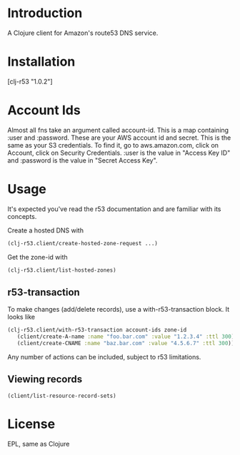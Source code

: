 Introduction
============
A Clojure client for Amazon's route53 DNS service. 


Installation
===========
[clj-r53 "1.0.2"]


Account Ids
===========
Almost all fns take an argument called account-id. This is a map containing :user and :password. These are your AWS account id and secret. This is the same as your S3 credentials. To find it, go to aws.amazon.com, click on Account, click on Security Credentials. :user is the value in "Access Key ID" and :password is the value in "Secret Access Key".

Usage
=====
It's expected you've read the r53 documentation and are familiar with its concepts. 

Create a hosted DNS with
```clojure
(clj-r53.client/create-hosted-zone-request ...)
```

Get the zone-id with
```clojure
(clj-r53.client/list-hosted-zones)
```

r53-transaction
---------------
To make changes (add/delete records), use a with-r53-transaction block. It looks like

```clojure
(clj-r53.client/with-r53-transaction account-ids zone-id
   (client/create-A-name :name "foo.bar.com" :value "1.2.3.4" :ttl 300)
   (client/create-CNAME :name "baz.bar.com" :value "4.5.6.7" :ttl 300))
   ```

Any number of actions can be included, subject to r53 limitations.

Viewing records
---------------
`(client/list-resource-record-sets)`

License
=======
EPL, same as Clojure
